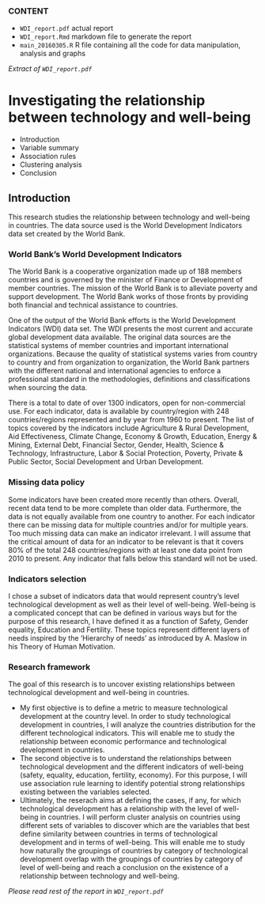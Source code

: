 ### CONTENT
* `WDI_report.pdf` actual report
* `WDI_report.Rmd` markdown file to generate the report
* `main_20160305.R` R file containing all the code for data manipulation, analysis and graphs




*Extract of `WDI_report.pdf`*
# Investigating the relationship between technology and well-being

* Introduction
* Variable summary
* Association rules
* Clustering analysis
* Conclusion

## Introduction

This research studies the relationship between technology and well-being in countries. The data source used is the World Development Indicators data set created by the World Bank.

### World Bank’s World Development Indicators

The World Bank is a cooperative organization made up of 188 members countries and is governed by the
minister of Finance or Development of member countries. The mission of the World Bank is to alleviate
poverty and support development. The World Bank works of those fronts by providing both financial and
technical assistance to countries.

One of the output of the World Bank efforts is the World Development Indicators (WDI) data set. The WDI
presents the most current and accurate global development data available. The original data sources are the
statistical systems of member countries and important international organizations. Because the quality of
statistical systems varies from country to country and from organization to organization, the World Bank
partners with the different national and international agencies to enforce a professional standard in the
methodologies, definitions and classifications when sourcing the data.

There is a total to date of over 1300 indicators, open for non-commercial use. For each indicator, data is
available by country/region with 248 countries/regions represented and by year from 1960 to present. The
list of topics covered by the indicators include Agriculture & Rural Development, Aid Effectiveness, Climate
Change, Economy & Growth, Education, Energy & Mining, External Debt, Financial Sector, Gender, Health,
Science & Technology, Infrastructure, Labor & Social Protection, Poverty, Private & Public Sector, Social
Development and Urban Development.


### Missing data policy

Some indicators have been created more recently than others. Overall, recent data tend to be more complete
than older data. Furthermore, the data is not equally available from one country to another. For each
indicator there can be missing data for multiple countries and/or for multiple years. Too much missing data can make an indicator irrelevant. I will assume that the critical amount of data for an indicator to be relevant
is that it covers 80% of the total 248 countries/regions with at least one data point from 2010 to present.
Any indicator that falls below this standard will not be used.

### Indicators selection

I chose a subset of indicators data that would represent country’s level technological development as well as
their level of well-being. Well-being is a complicated concept that can be defined in various ways but for
the purpose of this research, I have defined it as a function of Safety, Gender equality, Education and
Fertility. These topics represent different layers of needs inspired by the ‘Hierarchy of needs’ as introduced
by A. Maslow in his Theory of Human Motivation.

### Research framework

The goal of this research is to uncover existing relationships between technological development and well-being
in countries.

* My first objective is to define a metric to measure technological development at the country level. In
order to study technological development in countries, I will analyze the countries distribution for the
different technological indicators. This will enable me to study the relationship between economic
performance and technological development in countries.
* The second objective is to understand the relationships between technological development and the
different indicators of well-being (safety, equality, education, fertility, economy). For this purpose, I will
use association rule learning to identify potential strong relationships existing between the variables
selected.
* Ultimately, the reserach aims at defining the cases, if any, for which technological development has
a relationship with the level of well-being in countries. I will perform cluster analysis on countries
using different sets of variables to discover which are the variables that best define similarity between countries in terms of technological development and in terms of well-being. This will enable me to
study how naturally the groupings of countries by category of technological development overlap with
the groupings of countries by category of level of well-being and reach a conclusion on the existence of
a relationship between technology and well-being.


*Please read rest of the report in `WDI_report.pdf`*
